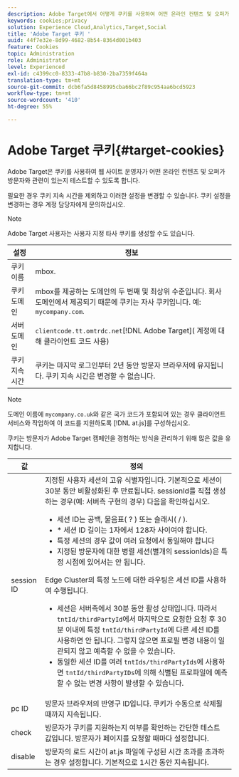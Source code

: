 ```yaml
---
description: Adobe Target에서 어떻게 쿠키를 사용하여 어떤 온라인 컨텐츠 및 오퍼가 방문자와 밀접한 관련이 있는지 테스트하는 기능을 웹 사이트 운영자에게 제공하는지 알아봅니다.
keywords: cookies;privacy
solution: Experience Cloud,Analytics,Target,Social
title: 'Adobe Target 쿠키 '
uuid: 44f7e32e-8d99-4682-8b54-8364d001b403
feature: Cookies
topic: Administration
role: Administrator
level: Experienced
exl-id: c4399cc0-8333-47b8-b830-2ba7359f464a
translation-type: tm+mt
source-git-commit: dcb6fa5d8458995cba66bc2f89c954aa6bcd5923
workflow-type: tm+mt
source-wordcount: '410'
ht-degree: 55%

---
```


# Adobe Target 쿠키{#target-cookies}

Adobe Target은 쿠키를 사용하여 웹 사이트 운영자가 어떤 온라인 컨텐츠 및 오퍼가 방문자와 관련이 있는지 테스트할 수 있도록 합니다.

필요한 경우 쿠키 지속 시간을 제외하고 이러한 설정을 변경할 수 있습니다. 쿠키 설정을 변경하는 경우 계정 담당자에게 문의하십시오.

>[!NOTE]
>
>Adobe Target 사용자는 사용자 지정 타사 쿠키를 생성할 수도 있습니다.

| 설정 | 정보 |
| --- | --- |
| 쿠키 이름 | mbox. |
| 쿠키 도메인 | mbox를 제공하는 도메인의 두 번째 및 최상위 수준입니다. 회사 도메인에서 제공되기 때문에 쿠키는 자사 쿠키입니다. 예: `mycompany.com`. |
| 서버 도메인 | `clientcode.tt.omtrdc.net`[!DNL Adobe Target]( 계정에 대해 클라이언트 코드 사용) |
| 쿠키 지속 시간 | 쿠키는 마지막 로그인부터 2년 동안 방문자 브라우저에 유지됩니다. 쿠키 지속 시간은 변경할 수 없습니다. |



>[!NOTE]
>
>도메인 이름에 `mycompany.co.uk`와 같은 국가 코드가 포함되어 있는 경우 클라이언트 서비스와 작업하여 이 코드를 지원하도록 [!DNL at.js]를 구성하십시오.

쿠키는 방문자가 Adobe Target 캠페인을 경험하는 방식을 관리하기 위해 많은 값을 유지합니다.

| 값 | 정의 |
| --- | --- |
| session ID | 지정된 사용자 세션의 고유 식별자입니다. 기본적으로 세션이 30분 동안 비활성화된 후 만료됩니다. sessionId를 직접 생성하는 경우(예: 서버측 구현의 경우) 다음을 확인하십시오.<ul><li>세션 ID는 공백, 물음표( ? ) 또는 슬래시( / ).</li><li>* 세션 ID 길이는 1자에서 128자 사이여야 합니다.</li><li>특정 세션의 경우 값이 여러 요청에서 동일해야 합니다</li><li>지정된 방문자에 대한 병렬 세션(별개의 sessionIds)은 특정 시점에 있어서는 안 됩니다.</li></ul>Edge Cluster의 특정 노드에 대한 라우팅은 세션 ID를 사용하여 수행됩니다.<ul><li>세션은 서버측에서 30분 동안 활성 상태입니다. 따라서 `tntId/thirdPartyId`에서 마지막으로 요청한 요청 후 30분 이내에 특정 `tntId/thirdPartyId`에 다른 세션 ID를 사용하면 안 됩니다. 그렇지 않으면 프로필 변경 내용이 일관되지 않고 예측할 수 없을 수 있습니다.</li><li>동일한 세션 ID를 여러 `tntIds/thirdPartyIds`에 사용하면 `tntId/thirdPartyIDs`에 의해 식별된 프로파일에 예측할 수 없는 변경 사항이 발생할 수 있습니다.</li></ul> |
| pc ID | 방문자 브라우저의 반영구 ID입니다. 쿠키가 수동으로 삭제될 때까지 지속됩니다. |
| check | 방문자가 쿠키를 지원하는지 여부를 확인하는 간단한 테스트 값입니다. 방문자가 페이지를 요청할 때마다 설정합니다. |
| disable | 방문자의 로드 시간이 at.js 파일에 구성된 시간 초과를 초과하는 경우 설정합니다. 기본적으로 1시간 동안 지속됩니다. |

